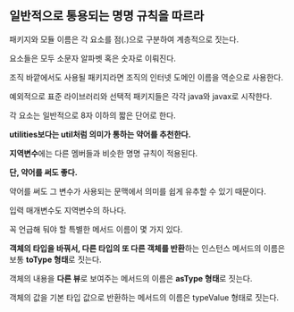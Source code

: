 ## 일반적으로 통용되는 명명 규칙을 따르라



패키지와 모듈 이름은 각 요소를 점(.)으로 구분하여 계층적으로 짓는다.

요소들은 모두 소문자 알파벳 혹은 숫자로 이뤄진다.

조직 바깥에서도 사용될 패키지라면 조직의 인터넷 도메인 이름을 역순으로 사용한다.

예외적으로 표준 라이브러리와 선택적 패키지들은 각각 java와 javax로 시작한다.



각 요소는 일반적으로 8자 이하의 짧은 단어로 한다.

**utilities보다는 util처럼 의미가 통하는 약어를 추천한다.**



**지역변수**에는 다른 멤버들과 비슷한 명명 규칙이 적용된다.

**단, 약어를 써도 좋다.**

약어를 써도 그 변수가 사용되는 문맥에서 의미를 쉽게 유추할 수 있기 때문이다.

입력 매개변수도 지역변수의 하나다.



꼭 언급해 둬야 할 특별한 메서드 이름이 몇 가지 있다.

**객체의 타입을 바꿔서, 다른 타입의 또 다른 객체를 반환**하는 인스턴스 메서드의 이름은 보통 **toType 형태**로 짓는다.

객체의 내용을 **다른 뷰**로 보여주는 메서드의 이름은 **asType 형태**로 짓는다.

객체의 값을 기본 타입 값으로 반환하는 메서드의 이름은 typeValue 형태로 짓는다.